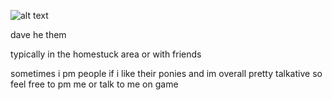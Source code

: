 
![alt text](https://i.pinimg.com/736x/53/cc/b5/53ccb55e1565a3cddfbe859129d23279.jpg)

dave he them 

typically in the homestuck area or with friends 

sometimes i pm people if i like their ponies and im overall pretty talkative so feel free to pm me or talk to me on game 
